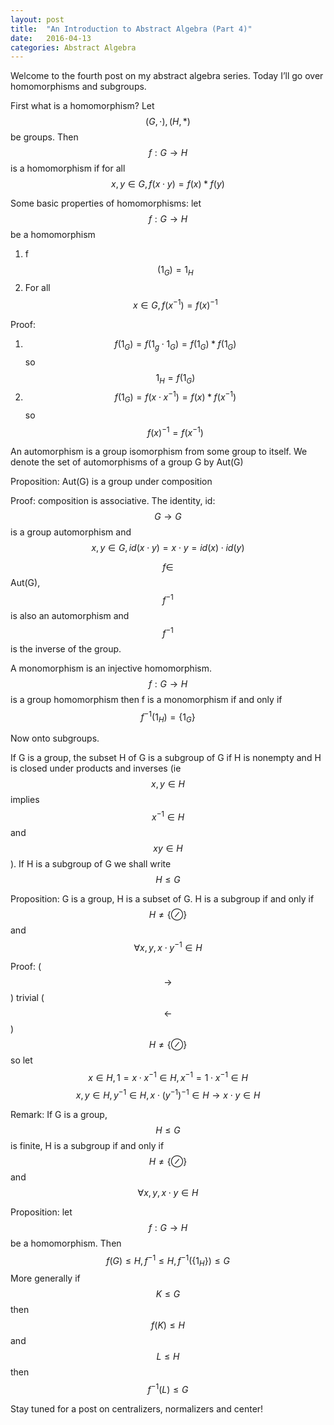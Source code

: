 ```yaml
---
layout: post
title:  "An Introduction to Abstract Algebra (Part 4)"
date:   2016-04-13
categories: Abstract Algebra
---
```


Welcome to the fourth post on my abstract algebra series. Today I’ll go over homomorphisms and subgroups.

First what is a homomorphism? Let $$(G, \cdot), (H, *)$$ be groups. Then $$f:G\rightarrow H$$ is a homomorphism if for all $$x, y \in G, f(x\cdot y) = f(x)*f(y)$$

Some basic properties of homomorphisms:
let $$f: G \rightarrow H$$ be a homomorphism 

1. f$$(1_G) = 1_H$$
2. For all $$x \in G, f(x^{-1}) = f(x)^{-1}$$

Proof:

1. $$f(1_G) = f(1_g \cdot 1_G) = f(1_G)*f(1_G)$$ so $$1_H = f(1_G)$$
2. $$f(1_G) = f(x\cdot x^{-1}) = f(x) * f(x^{-1})$$ so $$f(x)^{-1} = f(x^{-1})$$ 

An automorphism is a group isomorphism from some group to itself. We denote the set of automorphisms of a group G by Aut(G)

Proposition: Aut(G) is a group under composition

Proof: composition is associative. The identity, id:$$G \rightarrow G$$ is a group automorphism and $$x, y \in G, id(x\cdot y) = x \cdot y = id(x)\cdot id(y)$$ 

$$f \in$$ Aut(G), $$f^{-1}$$ is also an automorphism and $$f^{-1}$$ is the inverse of the group. 

A monomorphism is an injective homomorphism. $$f: G\rightarrow H$$ is a group homomorphism then f is a monomorphism if and only if $$f^{-1}(1_H) = \{1_G\}$$ 

Now onto subgroups.

If G is a group, the subset H of G is a subgroup of G if H is nonempty and H is closed under products and inverses (ie $$x, y \in H$$ implies $$x^{-1} \in H$$ and $$xy \in H$$). If H is a subgroup of G we shall write $$H \leq G$$ 

Proposition: G is a group, H is a subset of G. H is a subgroup if and only if $$H \neq \{\oslash\}$$ and $$\forall x, y, x \cdot y^{-1} \in H$$ 

Proof: ($$\rightarrow$$) trivial
($$\leftarrow$$) $$H \neq \{\oslash\}$$ so let $$x \in H, 1 = x \cdot x^{-1} \in H, x^{-1} = 1 \cdot x^{-1} \in H$$ 
$$x, y \in H, y^{-1} \in H, x\cdot (y^{-1})^{-1} \in H \rightarrow x \cdot y \in H$$

Remark: If G is a group, $$H \leq G$$ is finite, H is a subgroup if and only if $$H \neq \{\oslash\}$$ and $$\forall x, y, x \cdot y \in H$$ 

Proposition: let $$f: G \rightarrow H$$ be a homomorphism. Then $$f(G) \leq H, f^{-1} \leq H, f^{-1}(\{1_H\}) \leq G$$ More generally if $$K \leq G$$ then $$f(K) \leq H$$ and $$L \leq H$$ then $$f^{-1}(L) \leq G$$ 

Stay tuned for a post on centralizers, normalizers and center!
